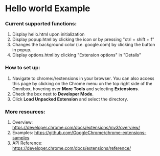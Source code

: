 # Hello world Example

### Current supported functions:
1. Display hello.html upon initialization
2. Display popup.html by clicking the icon or by pressing "ctrl + shift + f"
3. Changes the background color (i.e. google.com) by clicking the button in popup.
4. Display options.html by clicking "Extension options" in "Details"

### How to set up:
1. Navigate to chrome://extensions in your browser. You can also access this page by clicking on the Chrome menu on the top right side of the Omnibox, hovering over **More Tools** and selecting **Extensions**.
2. Check the box next to **Developer Mode**.
3. Click **Load Unpacked Extension** and select the directory.

### More resources:
1. Overview: https://developer.chrome.com/docs/extensions/mv3/overview/
2. Examples: https://github.com/GoogleChrome/chrome-extensions-samples
3. API Reference: https://developer.chrome.com/docs/extensions/reference/
